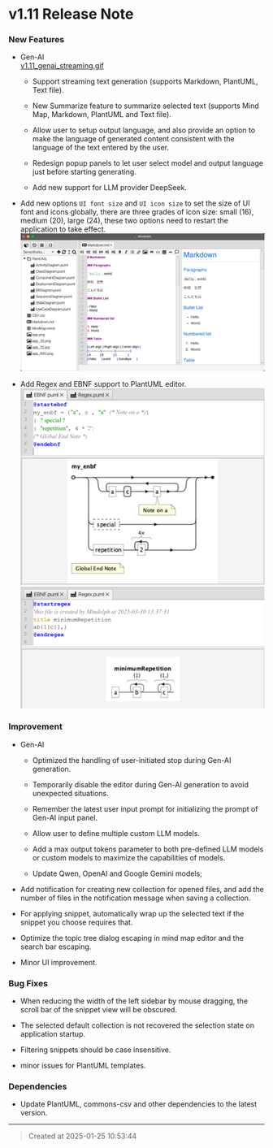 # v1.11 Release Note

### New Features

* Gen-AI  
[v1.11_genai_streaming.gif](v1.11_genai_streaming.gif)  

	* Support streaming text generation (supports Markdown, PlantUML, Text file).

	* New Summarize feature to summarize selected text (supports Mind Map, Markdown, PlantUML and Text file).

	* Allow user to setup output language, and also provide an option to make the language of generated content consistent with the language of the text entered by the user.

	* Redesign popup panels to let user select model and output language just before starting generating.

	* Add new support for LLM provider DeepSeek.

* Add new options `UI font size` and `UI icon size` to set  the size of UI font and icons globally, there are three grades of icon size: small (16), medium (20), large (24), these two options need to restart the application to take effect.  
![v1.11_font_icon_size_options.png](v1.11_font_icon_size_options.png)  

* Add Regex and EBNF support to PlantUML  editor.
![v1.11_puml_ebnf.png](v1.11_puml_ebnf.png)  
![v1.11_puml_regex.png](v1.11_puml_regex.png)  

### Improvement

* Gen-AI

	* Optimized the handling of user-initiated stop during Gen-AI generation.

	* Temporarily disable the editor during Gen-AI generation to avoid unexpected situations.

	* Remember the latest user input prompt for initializing the prompt of Gen-AI input panel. 

	* Allow user to define multiple custom LLM models.

	* Add a max output tokens parameter to both pre-defined LLM models or custom models to maximize the capabilities of models.

	* Update Qwen, OpenAI and Google Gemini models;

* Add notification for creating new collection for opened files, and add the number of files in the notification message when saving a collection.  

* For applying snippet, automatically wrap up the selected text if the snippet you choose requires that.

* Optimize the topic tree dialog escaping in mind map editor and the search bar escaping.   

* Minor UI improvement.

### Bug Fixes

* When reducing the width of the left sidebar by mouse dragging, the scroll bar of the snippet view will be obscured.  

* The selected default collection is not recovered the selection state on application startup.  

* Filtering snippets should be case insensitive.  

* minor issues for PlantUML templates.   

### Dependencies

* Update PlantUML, commons-csv and other dependencies to the latest version.

---
> Created at 2025-01-25 10:53:44
